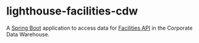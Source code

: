 # lighthouse-facilities-cdw

A [Spring Boot](https://spring.io/projects/spring-boot) application
to access data for [Facilities API](https://github.com/department-of-veterans-affairs/vets-api)
in the Corporate Data Warehouse.
